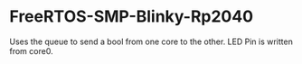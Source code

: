 # FreeRTOS-SMP-Blinky-Rp2040
Uses the queue to send a bool from one core to the other. LED Pin is written from core0.
